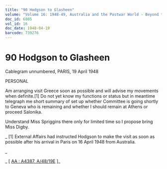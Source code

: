 ```yaml
---
title: "90 Hodgson to Glasheen"
volume: "Volume 16: 1948-49, Australia and the Postwar World - Beyond the Region"
doc_id: 6805
vol_id: 16
doc_date: 1948-04-19
barcode: 739276
---
```


# 90 Hodgson to Glasheen

Cablegram unnumbered, PARIS, 19 April 1948

PERSONAL

Am arranging visit Greece soon as possible and will advise my movements when definite.[1] Do not yet know my functions or status but in meantime telegraph me short summary of set up whether Committee is going shortly to Geneva who is remaining and whether I should remain at Athens or proceed Salonika.

Understand Miss Spriggins there only for limited time so I propose bring Miss Digby.

_ [1] External Affairs had instructed Hodgson to make the visit as soon as possible after his arrival in Paris on 16 April 1948 from Australia.

_

_ [ [AA : A4387, A/48/19E](http://www.naa.gov.au/cgi-bin/Search?O=I&Number=739276) ]_
